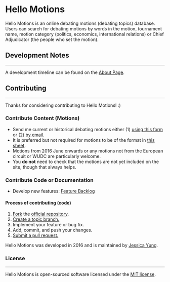 # Hello Motions

Hello Motions is an online debating motions (debating topics) database. Users can search for debating motions by words in the motion, tournament name, motion category (politics, economics, international relations) or Chief Adjudicator (the people who set the motion).

## Development Notes
--------------------
A development timeline can be found on the [About Page](http://hellomotions.com/about).

## Contributing
______________

Thanks for considering contributing to Hello Motions! :)

### Contribute Content (Motions)
- Send me current or historical debating motions either (1) [using this form](https://docs.google.com/forms/d/e/1FAIpQLSfMBKSMO4afNnmTZzwuY4bgQGNVrk56HMEmjlaH-Uqwa-4j6w/viewform?c=0&w=1) or (2) [by email](mailto:jy357@cam.ac.uk).
- It is preferred but not required for motions to be of the format in [this sheet](https://docs.google.com/spreadsheets/d/1qQlqFeJ3iYbzXYrLBMgbmT6LcJLj6JcG3LJyZSbkAJY/edit#gid=0).
- Motions from 2016 June onwards or any motions not from the European circuit or WUDC are particularly welcome. 
- You **do not** need to check that the motions are not yet included on the site, though that always helps. 

### Contribute Code or Documentation
- Develop new features: [Feature Backlog](https://trello.com/b/8ClofvsD/hello-motions)

#### Process of contributing (code)
1. [Fork][fork] the [official repository][repo].
2. [Create a topic branch.][branch]
3. Implement your feature or bug fix.
4. Add, commit, and push your changes.
5. [Submit a pull request.][pr]

[repo]: https://github.com/jessicayung/hello-motions/tree/master
[fork]: https://help.github.com/articles/fork-a-repo/
[branch]: https://help.github.com/articles/creating-and-deleting-branches-within-your-repository/
[pr]: https://help.github.com/articles/using-pull-requests/

Hello Motions was developed in 2016 and is maintained by [Jessica Yung](jessicayung.com).

### License
_________

Hello Motions is open-sourced software licensed under the [MIT license](http://choosealicense.com/licenses/mit/).

